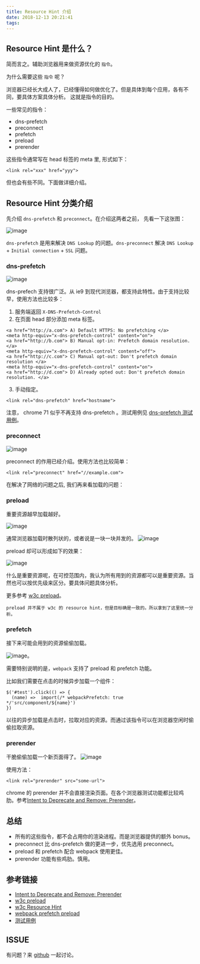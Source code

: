 ```yaml
---
title: Resource Hint 介绍
date: 2018-12-13 20:21:41
tags:
---
```

## Resource Hint 是什么？

简而言之。辅助浏览器用来做资源优化的 `指令`。

为什么需要这些 `指令` 呢？

浏览器已经长大成人了，已经懂得如何做优化了。但是具体到每个应用，各有不同，要具体方案具体分析。
这就是指令的目的。

一些常见的指令：

* dns-prefetch
* preconnect
* prefetch
* preload
* prerender

这些指令通常写在 head 标签的 meta 里, 形式如下：

```
<link rel="xxx" href="yyy">
```
但也会有些不同。下面做详细介绍。

<!-- more -->

## Resource Hint  分类介绍

先介绍 `dns-prefetch` 和 `preconnect`。在介绍这两者之前， 先看一下这张图：

![image](https://user-images.githubusercontent.com/3912408/49926966-d2b11d00-fef7-11e8-9fee-7268923b83cc.png)

`dns-prefetch` 是用来解决 `DNS Lookup` 的问题。`dns-preconnect` 解决 `DNS Lookup` + `Initial connection` + `SSL` 问题。

### dns-prefetch

![image](https://user-images.githubusercontent.com/3912408/49926951-c88f1e80-fef7-11e8-919e-d9b053c3ff04.png)

dns-prefech 支持很广泛。从 ie9 到现代浏览器，都支持此特性。由于支持比较早，使用方法也比较多：

1.  服务端返回 `X-DNS-Prefetch-Control`
2. 在页面 head 部分添加 meta 标签。

```
<a href="http://a.com"> A) Default HTTPS: No prefetching </a>
<meta http-equiv="x-dns-prefetch-control" content="on">
<a href="http://b.com"> B) Manual opt-in: Prefetch domain resolution. </a>
<meta http-equiv="x-dns-prefetch-control" content="off">
<a href="http://c.com"> C) Manual opt-out: Don't prefetch domain resolution </a>
<meta http-equiv="x-dns-prefetch-control" content="on">
<a href="http://d.com"> D) Already opted out: Don't prefetch domain resolution. </a>
```
 3. 手动指定。

```
<link rel="dns-prefetch" href="hostname">
```

注意， chrome 71 似乎不再支持 dns-prefetch 。测试用例见  [dns-prefetch 测试用例](https://github.com/flyyang/resource-hint-demo/tree/master/dns-prefetch)。
### preconnect

![image](https://user-images.githubusercontent.com/3912408/49928614-7b14b080-fefb-11e8-8773-6f2bf09581f2.png)

preconnect 的作用已经介绍。使用方法也比较简单：

```
<link rel="preconnect" href="//example.com">
```

在解决了网络的问题之后, 我们再来看加载的问题：

### preload

重要资源越早加载越好。

![image](https://user-images.githubusercontent.com/3912408/49934602-c8981a00-ff09-11e8-82d8-b59131786603.png)

通常浏览器加载时散列状的，或者说是一块一块并发的。
![image](https://user-images.githubusercontent.com/3912408/49937412-95f21f80-ff11-11e8-8a11-7be7013dee18.png)

preload 却可以形成如下的效果：

![image](https://user-images.githubusercontent.com/3912408/49935783-f894ec80-ff0c-11e8-848f-38a2fc09e806.png)

什么是重要资源呢，在可控范围内，我认为所有用到的资源都可以是重要资源。当然也可以按优先级来区分。要具体问题具体分析。

更多参考 [w3c preload](https://www.w3.org/TR/2017/CR-preload-20171026/)。

```
preload 并不属于 w3c 的 resource hint，但是目标确是一致的。所以拿到了这里统一分析。
```

### prefetch

接下来可能会用到的资源偷偷加载。

![image](https://user-images.githubusercontent.com/3912408/49934634-dc438080-ff09-11e8-9c24-7c23946b1b47.png)。


需要特别说明的是，`webpack` 支持了 preload 和 prefetch 功能。

比如我们需要在点击的时候异步加载一个组件：

```
$('#test').click(() => {
  (name) =>  import(/* webpackPrefetch: true */'src/component/${name}')
})
```

以往的异步加载是点击时，拉取对应的资源。而通过该指令可以在浏览器空闲时偷偷拉取资源。

### prerender

干脆偷偷加载一个新页面得了。
![image](https://user-images.githubusercontent.com/3912408/49934650-e82f4280-ff09-11e8-8f90-76dfd525934d.png)

使用方法：

```
<link rel="prerender" src="some-url">
```
chrome 的 prerender 并不会直接渲染页面。在各个浏览器测试功能都比较鸡肋。参考[Intent to Deprecate and Remove: Prerender](https://groups.google.com/a/chromium.org/forum/#!topic/blink-dev/0nSxuuv9bBw)。

## 总结

* 所有的这些指令，都不会占用你的渲染进程。而是浏览器提供的额外 bonus。
* preconnect 比 dns-prefetch 做的更进一步，优先选用 preconnect。
* preload 和 prefetch 配合 webpack 使用更佳。
* prerender 功能有些鸡肋。慎用。

## 参考链接

* [Intent to Deprecate and Remove: Prerender](https://groups.google.com/a/chromium.org/forum/#!topic/blink-dev/0nSxuuv9bBw)
* [w3c preload](https://www.w3.org/TR/2017/CR-preload-20171026/)
* [w3c Resource Hint](https://www.w3.org/TR/resource-hints/)
* [webpack prefetch preload](https://medium.com/webpack/link-rel-prefetch-preload-in-webpack-51a52358f84c)
* [测试用例](https://github.com/flyyang/resource-hint-demo)

## ISSUE

有问题？来 [github](https://github.com/flyyang/blog/issues/10) 一起讨论。
